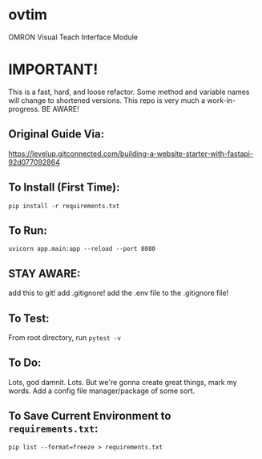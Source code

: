 # ovtim
OMRON Visual Teach Interface Module

# IMPORTANT!
This is a fast, hard, and loose refactor. Some method and variable names will change to shortened versions. This repo is very much a work-in-progress. BE AWARE!

## Original Guide Via:
https://levelup.gitconnected.com/building-a-website-starter-with-fastapi-92d077092864

## To Install (First Time):
```shell
pip install -r requirements.txt
```

## To Run:
```shell
uvicorn app.main:app --reload --port 8080
```

## STAY AWARE:
add this to git!
add .gitignore!
add the .env file to the .gitignore file!

## To Test:
From root directory, run `pytest -v`

## To Do:
Lots, god damnit. Lots. But we're gonna create great things, mark my words.
Add a config file manager/package of some sort.

## To Save Current Environment to `requirements.txt`:
```shell
pip list --format=freeze > requirements.txt
```